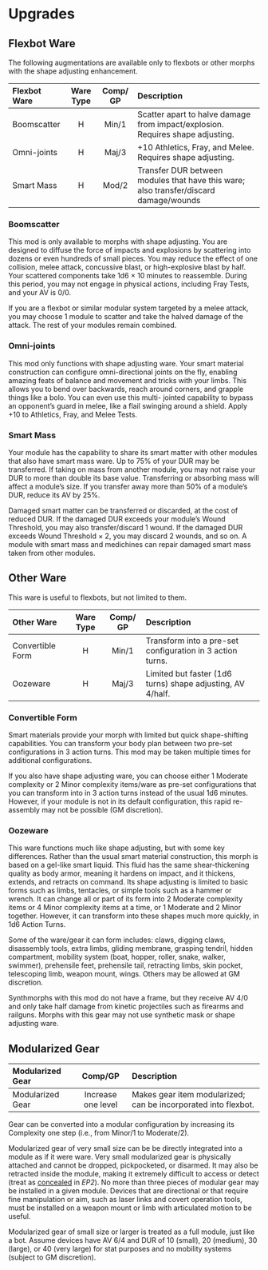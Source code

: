 # Upgrades

## Flexbot Ware

The following augmentations are available only to flexbots or other morphs with the shape adjusting enhancement.

| Flexbot Ware | Ware Type | Comp/<wbr>GP | Description                                                                           |
| :----------- | :-------: | :----------: | :------------------------------------------------------------------------------------ |
| Boomscatter  |     H     |    Min/1     | Scatter apart to halve damage from impact/explosion. Requires shape adjusting.        |
| Omni-joints  |     H     |    Maj/3     | +10 Athletics, Fray, and Melee. Requires shape adjusting.                             |
| Smart Mass   |     H     |    Mod/2     | Transfer DUR between modules that have this ware; also transfer/discard damage/wounds |

### Boomscatter

This mod is only available to morphs with shape adjusting. You are designed to diffuse the force of impacts and explosions by scattering into dozens or even hundreds of small pieces. You may reduce the effect of one collision, melee attack, concussive blast, or high-explosive blast by half. Your scattered components take 1d6 × 10 minutes to reassemble. During this period, you may not engage in physical actions, including Fray Tests, and your AV is 0/0.

If you are a flexbot or similar modular system targeted by a melee attack, you may choose 1 module to scatter and take the halved damage of the attack. The rest of your modules remain combined.

### Omni-joints

This mod only functions with shape adjusting ware. Your smart material construction can configure omni-directional joints on the fly, enabling amazing feats of balance and movement and tricks with your limbs. This allows you to bend over backwards, reach around corners, and grapple things like a bolo. You can even use this multi- jointed capability to bypass an opponent’s guard in melee, like a flail swinging around a shield. Apply +10 to Athletics, Fray, and Melee Tests.

### Smart Mass

Your module has the capability to share its smart matter with other modules that also have smart mass ware. Up to 75% of your DUR may be transferred. If taking on mass from another module, you may not raise your DUR to more than double its base value. Transferring or absorbing mass will affect a module’s size. If you transfer away more than 50% of a module’s DUR, reduce its AV by 25%.

Damaged smart matter can be transferred or discarded, at the cost of reduced DUR. If the damaged DUR exceeds your module’s Wound Threshold, you may also transfer/discard 1 wound. If the damaged DUR exceeds Wound Threshold × 2, you may discard 2 wounds, and so on. A module with smart mass and medichines can repair damaged smart mass taken from other modules.

## Other Ware

This ware is useful to flexbots, but not limited to them.

| Other Ware       | Ware Type | Comp/<wbr>GP | Description                                                |
| :--------------- | :-------: | :----------: | :--------------------------------------------------------- |
| Convertible Form |     H     |    Min/1     | Transform into a pre-set configuration in 3 action turns.  |
| Oozeware         |     H     |    Maj/3     | Limited but faster (1d6 turns) shape adjusting, AV 4/half. |

### Convertible Form

Smart materials provide your morph with limited but quick shape-shifting capabilities. You can transform your body plan between two pre-set configurations in 3 action turns. This mod may be taken multiple times for additional configurations.

If you also have shape adjusting ware, you can choose either 1 Moderate complexity or 2 Minor complexity items/ware as pre-set configurations that you can transform into in 3 action turns instead of the usual 1d6 minutes. However, if your module is not in its default configuration, this rapid re-assembly may not be possible (GM discretion).

### Oozeware

This ware functions much like shape adjusting, but with some key differences. Rather than the usual smart material construction, this morph is based on a gel-like smart liquid. This fluid has the same shear-thickening quality as body armor, meaning it hardens on impact, and it thickens, extends, and retracts on command. Its shape adjusting is limited to basic forms such as limbs, tentacles, or simple tools such as a hammer or wrench. It can change all or part of its form into 2 Moderate complexity items or 4 Minor complexity items at a time, or 1 Moderate and 2 Minor together. However, it can transform into these shapes much more quickly, in 1d6 Action Turns.

Some of the ware/gear it can form includes: claws, digging claws, disassembly tools, extra limbs, gliding membrane, grasping tendril, hidden compartment, mobility system (boat, hopper, roller, snake, walker, swimmer), prehensile feet, prehensile tail, retracting limbs, skin pocket, telescoping limb, weapon mount, wings. Others may be allowed at GM discretion.

Synthmorphs with this mod do not have a frame, but they receive AV 4/0 and only take half damage from kinetic projectiles such as firearms and railguns. Morphs with this gear may not use synthetic mask or shape adjusting ware.

## Modularized Gear

| Modularized Gear |    Comp/<wbr>GP    | Description                                                    |
| :--------------- | :----------------: | :------------------------------------------------------------- |
| Modularized Gear | Increase one level | Makes gear item modularized; can be incorporated into flexbot. |

Gear can be converted into a modular configuration by increasing its Complexity one step (i.e., from Minor/1 to Moderate/2).

Modularized gear of very small size can be be directly integrated into a module as if it were ware. Very small modularized gear is physically attached and cannot be dropped, pickpocketed, or disarmed. It may also be retracted inside the module, making it extremely difficult to access or detect (treat as [concealed](../../16/01-gear-rules.md#concealing-gear) in _EP2_). No more than three pieces of modular gear may be installed in a given module. Devices that are directional or that require fine manipulation or aim, such as laser links and covert operation tools, must be installed on a weapon mount or limb with articulated motion to be useful.

Modularized gear of small size or larger is treated as a full module, just like a bot. Assume devices have AV 6/4 and DUR of 10 (small), 20 (medium), 30 (large), or 40 (very large) for stat purposes and no mobility systems (subject to GM discretion).
